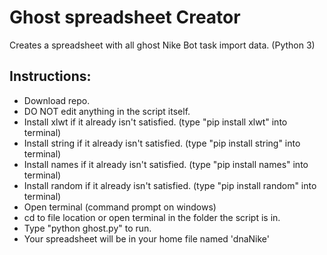 # Ghost spreadsheet Creator
Creates a spreadsheet with all ghost Nike Bot task import data.
(Python 3)

## Instructions:
* Download repo.
* DO NOT edit anything in the script itself.
* Install xlwt if it already isn't satisfied. (type "pip install xlwt" into terminal)
* Install string if it already isn't satisfied. (type "pip install string" into terminal)
* Install names if it already isn't satisfied. (type "pip install names" into terminal)
* Install random if it already isn't satisfied. (type "pip install random" into terminal)
* Open terminal (command prompt on windows)
* cd to file location or open terminal in the folder the script is in.
* Type "python ghost.py" to run.
* Your spreadsheet will be in your home file named 'dnaNike'
